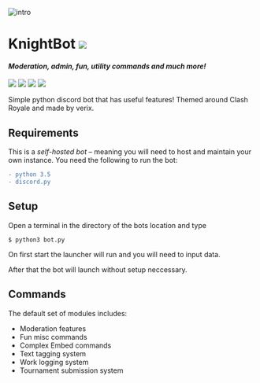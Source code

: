 ![intro](https://i.imgur.com/MI9tq0B.png)
# KnightBot <img src="https://i.imgur.com/f6wEKuu.png">
#### *Moderation, admin, fun, utility commands and much more!*
[<img src="https://discordapp.com/api/guilds/323349192837693440/widget.png?style=shield">](https://discord.gg/JVw6nhD) <img src='https://img.shields.io/badge/build-passing-brightgreen.svg'> [<img src="https://img.shields.io/badge/discord-py-orange.svg">](https://github.com/Rapptz/discord.py) <img src='https://img.shields.io/badge/python-3.5-brightgreen.svg'>

Simple python discord bot that has useful features! Themed around Clash Royale and made by verix.

## Requirements
This is a *self-hosted bot* – meaning you will need to host and maintain your own instance.
You need the following to run the bot:
```diff
- python 3.5
- discord.py
```
## Setup
Open a terminal in the directory of the bots location and type
```
$ python3 bot.py
```
On first start the launcher will run and you will need to input data.

After that the bot will launch without setup neccessary.

## Commands

The default set of modules includes:
* Moderation features
* Fun misc commands
* Complex Embed commands
* Text tagging system
* Work logging system
* Tournament submission system
